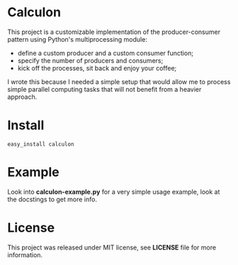 # Calculon
This project is a customizable implementation of the producer-consumer pattern
using Python's multiprocessing module:

* define a custom producer and a custom consumer function;
* specify the number of producers and consumers;
* kick off the processes, sit back and enjoy your coffee;

I wrote this because I needed a simple setup that would allow me to process
simple parallel computing tasks that will not benefit from a heavier approach.

# Install
    easy_install calculon

# Example
Look into **calculon-example.py** for a very simple usage example, look at the
docstings to get more info.

# License
This project was released under MIT license, see **LICENSE** file for more
information.
